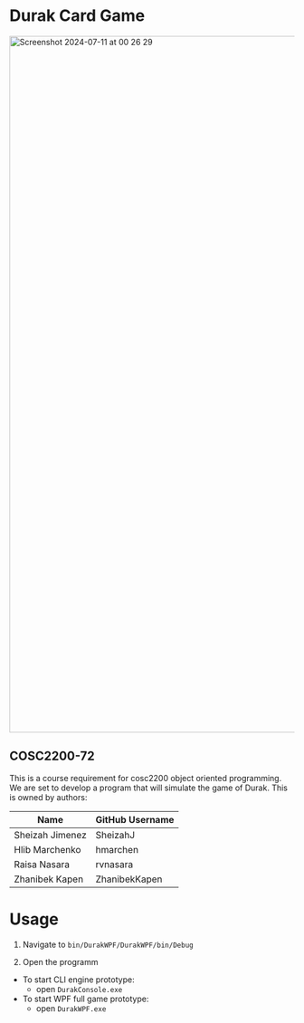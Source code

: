 # Durak Card Game
<img width="1231" alt="Screenshot 2024-07-11 at 00 26 29" src="https://github.com/hmarchen/COSC2200-72/assets/156877222/3d17a37e-f74c-4ea0-b4ea-97d27be8f080">

## COSC2200-72
This is a course requirement for cosc2200 object oriented programming. We are set to develop a program that will simulate the game of Durak.
This is owned by authors:
  
| Name | GitHub Username |
| --- | --- |
| Sheizah Jimenez |  SheizahJ |
| Hlib Marchenko | hmarchen |
| Raisa Nasara | rvnasara |
| Zhanibek Kapen | ZhanibekKapen |

# Usage

1. Navigate to ```bin/DurakWPF/DurakWPF/bin/Debug```

2. Open the programm
* To start CLI engine prototype:
    * open ```DurakConsole.exe ```
* To start WPF full game prototype:
    * open ```DurakWPF.exe```
